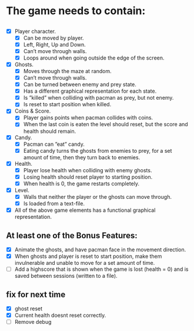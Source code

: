 # The game needs to contain:
## 
- [x] Player character.
    - [x] Can be moved by player.
    - [x] Left, Right, Up and Down.
    - [x] Can’t move through walls.
    - [x] Loops around when going outside the edge of the screen.
- [x] Ghosts.
    - [x] Moves through the maze at random.
    - [x] Can’t move through walls.
    - [x] Can be turned between enemy and prey state.
    - [x] Has a different graphical representation for each state.
    - [x] Is ”killed” when colliding with pacman as prey, but not enemy.
    - [x] Is reset to start position when killed.
- [x] Coins & Score.
    - [x] Player gains points when pacman collides with coins.
    - [x] When the last coin is eaten the level should reset, but the score and health should remain.
- [x] Candy.
    - [x] Pacman can ”eat” candy.
    - [x] Eating candy turns the ghosts from enemies to prey, for a set amount of time, then they turn back to enemies.
- [x] Health.
    - [x] Player lose health when colliding with enemy ghosts.
    - [x] Losing health should reset player to starting position.
    - [x] When health is 0, the game restarts completely.
- [x] Level.
    - [x] Walls that neither the player or the ghosts can move through.
    - [x] Is loaded from a text-file.
- [x] All of the above game elements has a functional graphical representation.
## At least one of the Bonus Features:
- [x] Animate the ghosts, and have pacman face in the movement direction.
- [x] When ghosts and player is reset to start position, make them invulnerable and unable to move for a set amount of time.
- [ ] Add a highscore that is shown when the game is lost (health = 0) and is saved between sessions (written to a file).

## fix for next time
- [x] ghost reset
- [x] Current health doesnt reset correctly.
- [ ] Remove debug